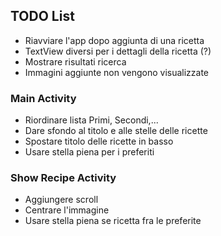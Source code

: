 ## TODO List

* Riavviare l'app dopo aggiunta di una ricetta
* TextView diversi per i dettagli della ricetta (?)
* Mostrare risultati ricerca
* Immagini aggiunte non vengono visualizzate

### Main Activity

* Riordinare lista Primi, Secondi,...
* Dare sfondo al titolo e alle stelle delle ricette
* Spostare titolo delle ricette in basso
* Usare stella piena per i preferiti

### Show Recipe Activity

* Aggiungere scroll 
* Centrare l'immagine
* Usare stella piena se ricetta fra le preferite
